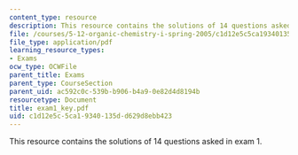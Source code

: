 ```yaml
---
content_type: resource
description: This resource contains the solutions of 14 questions asked in exam 1.
file: /courses/5-12-organic-chemistry-i-spring-2005/c1d12e5c5ca19340135dd629d8ebb423_exam1_key.pdf
file_type: application/pdf
learning_resource_types:
- Exams
ocw_type: OCWFile
parent_title: Exams
parent_type: CourseSection
parent_uid: ac592c0c-539b-b906-b4a9-0e82d4d8194b
resourcetype: Document
title: exam1_key.pdf
uid: c1d12e5c-5ca1-9340-135d-d629d8ebb423
---
```

This resource contains the solutions of 14 questions asked in exam 1.

